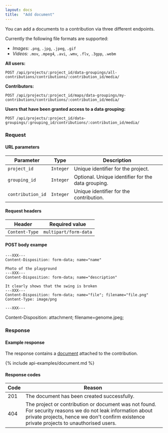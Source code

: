 ```yaml
---
layout: docs
title:  "Add document"
---
```


You can add a documents to a contribution via three different endpoints.

Currently the following file formats are supported:

- _Images:_ `.png`, `.jpg`, `.jpeg`, `.gif`
- _Videos:_ `.mov`, `.mpeg4`, `.avi`, `.wmv`, `.flv`, `.3gpp`, `.webm`


**All users:**

``````
POST /api/projects/:project_id/data-groupings/all-contributions/contributions/:contribution_id/media/
``````

**Contributors:**

``````
POST /api/projects/:project_id/maps/data-groupings/my-contributions/contributions/:contribution_id/media/
``````

**Users that have been granted access to a data grouping:**

``````
POST /api/projects/:project_id/data-groupings/:grouping_id/contributions/:contribution_id/media/
``````

### Request

#### URL parameters

Parameter         | Type        | Description
------------------|-------------|--------------------------------------
`project_id`      | `Integer`   | Unique identifier for the project.
`grouping_id`     | `Integer`   | Optional. Unique identifier for the data grouping.
`contribution_id` | `Integer`   | Unique identifier for the contribution.

#### Request headers

Header          | Required value
----------------|----------------------------
`Content-Type`  | `multipart/form-data`

#### POST body exampe

````
---XXX---
Content-Disposition: form-data; name="name"

Photo of the playground
---XXX---
Content-Disposition: form-data; name="description"

It clearly shows that the swing is broken
---XXX---
Content-Disposition: form-data; name="file"; filename="file.png"
Content-Type: image/png

---XXX---
````
Content-Disposition: attachment; filename=genome.jpeg;

### Response

#### Example response

The response contains a [document](document-response.html) attached to the contribution.

{% include api-examples/document.md %}

#### Response codes

Code  |  Reason
------|-----------------------------------------
 201  | The document has been created successfully.
 404  | The project or contribution or document was not found. For security reasons we do not leak information about private projects, hence we don't confirm existence private projects to unauthorised users.
